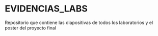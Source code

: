 # EVIDENCIAS_LABS
Repositorio que contiene las diapositivas de todos los laboratorios y el poster del proyecto final
